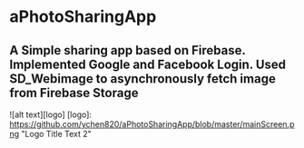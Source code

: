 # aPhotoSharingApp
## A Simple sharing app based on Firebase. Implemented Google and Facebook Login. Used SD_Webimage to asynchronously fetch image from Firebase Storage

![alt text][logo]
[logo]: https://github.com/ychen820/aPhotoSharingApp/blob/master/mainScreen.png "Logo Title Text 2"
